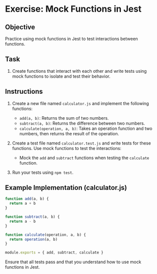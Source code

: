 # Exercise: Mock Functions in Jest

## Objective

Practice using mock functions in Jest to test interactions between functions.

## Task

1. Create functions that interact with each other and write tests using mock functions to isolate and test their behavior.

## Instructions

1. Create a new file named `calculator.js` and implement the following functions:
    - `add(a, b)`: Returns the sum of two numbers.
    - `subtract(a, b)`: Returns the difference between two numbers.
    - `calculate(operation, a, b)`: Takes an operation function and two numbers, then returns the result of the operation.

2. Create a test file named `calculator.test.js` and write tests for these functions. Use mock functions to test the interactions:
    - Mock the `add` and `subtract` functions when testing the `calculate` function.

3. Run your tests using `npm test`.

## Example Implementation (calculator.js)

```javascript
function add(a, b) {
  return a + b
}

function subtract(a, b) {
  return a - b
}

function calculate(operation, a, b) {
  return operation(a, b)
}

module.exports = { add, subtract, calculate }
```

Ensure that all tests pass and that you understand how to use mock functions in Jest.
